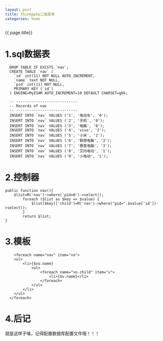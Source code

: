 ```yaml
---
layout: post
title: thinkpphp二级菜单
categories: home
---
```

{{ page.title}}
# 1.sql数据表
      DROP TABLE IF EXISTS `nav`;
      CREATE TABLE `nav` (
        `id` int(11) NOT NULL AUTO_INCREMENT,
        `name` text NOT NULL,
        `pid` int(11) NOT NULL,
        PRIMARY KEY (`id`)
      ) ENGINE=MyISAM AUTO_INCREMENT=10 DEFAULT CHARSET=gbk;

      -- ----------------------------
      -- Records of nav
      -- ----------------------------
      INSERT INTO `nav` VALUES ('1', '电动车', '0');
      INSERT INTO `nav` VALUES ('2', '手机', '0');
      INSERT INTO `nav` VALUES ('3', '电脑', '0');
      INSERT INTO `nav` VALUES ('4', 'vivo', '2');
      INSERT INTO `nav` VALUES ('5', '小米', '2');
      INSERT INTO `nav` VALUES ('6', '联想电脑', '3');
      INSERT INTO `nav` VALUES ('7', '惠普电脑', '3');
      INSERT INTO `nav` VALUES ('8', '艾玛电动', '1');
      INSERT INTO `nav` VALUES ('9', '小电动', '1');

# 2.控制器

    public function nav(){
        $list=M('nav')->where('pid=0')->select();
            foreach ($list as $key => $value) {
                $list[$key]['child']=M('nav')->where("pid=".$value['id'])->select();
            }
            return $list;
    }
# 3.模板

      	<foreach name="nav" item="vo">
      	<ul>
      		<li>{$vo.name}
      			<ul>
      				<foreach name="vo.child" item="v">
      					<li>{$v.name}</li>
      				</foreach>
      			</ul>
      		</li>
      	</ul>
      </foreach>

# 4.后记
  就是这样子咯，记得配置数据库配置文件哦！！！
